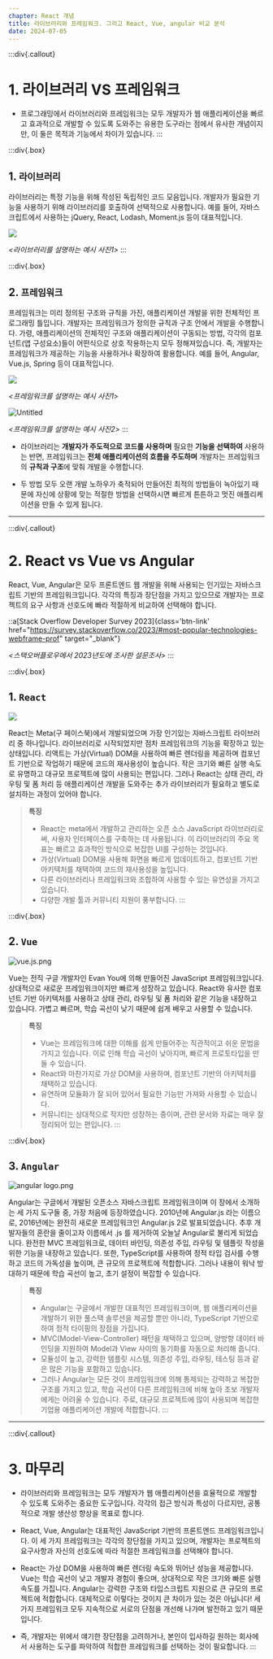 ```yaml
---
chapter: React 개념
title: 라이브러리와 프레임워크. 그리고 React, Vue, angular 비교 분석
date: 2024-07-05
---
```


:::div{.callout}
# 1. 라이브러리 VS 프레임워크

- 프로그래밍에서 라이브러리와 프레임워크는 모두 개발자가 웹 애플리케이션을 빠르고 효과적으로 개발할 수 있도록 도와주는 유용한 도구라는 점에서 유사한 개념이지만, 이 둘은 목적과 기능에서 차이가 있습니다.
:::

:::div{.box}
## 1. `라이브러리`
 라이브러리는 특정 기능을 위해 작성된 독립적인 코드 모음입니다. 개발자가 필요한 기능을 사용하기 위해 라이브러리를 호출하여 선택적으로 사용합니다. 예를 들어, 자바스크립트에서 사용하는 jQuery, React, Lodash, Moment.js 등이 대표적입니다.

![](/images/basecamp-react/chapter01-1/chapter01-1-1.png)

*<라이브러리를 설명하는 예시 사진1>*
:::

:::div{.box}
## 2. `프레임워크`
프레임워크는 미리 정의된 구조와 규칙을 가진, 애플리케이션 개발을 위한 전체적인 프로그래밍 틀입니다. 개발자는 프레임워크가 정의한 규칙과 구조 안에서 개발을 수행합니다. 가령, 애플리케이션의 전체적인 구조와 애플리케이션이 구동되는 방법, 각각의 컴포넌트(앱 구성요소)들이 어떤식으로 상호 작용하는지 모두 정해져있습니다. 즉, 개발자는 프레임워크가 제공하는 기능을 사용하거나 확장하여 활용합니다. 예를 들어, Angular, Vue.js, Spring 등이 대표적입니다.

![](/images/basecamp-react/chapter01-1/chapter01-1-2.png)

_<프레임워크를 설명하는 예시 사진1>_

![Untitled](/images/basecamp-react/chapter01-1/chapter01-1-3.png)

*<프레임워크를 설명하는 예시 사진2>*
:::

- 라이브러리는 **개발자가 주도적으로 코드를 사용하며** 필요한 **기능을 선택하여** 사용하는 반면, 프레임워크는 **전체 애플리케이션의 흐름을 주도하며** 개발자는 프레임워크의 **규칙과 구조**에 맞춰 개발을 수행합니다.

- 두 방법 모두 오랜 개발 노하우가 축적되어 만들어진 최적의 방법들이 녹아있기 때문에 자신에 상황에 맞는 적절한 방법을 선택하시면 빠르게 튼튼하고 멋진 애플리케이션을 만들 수 있게 됩니다.

---

:::div{.callout}
# 2. React vs Vue vs Angular

React, Vue, Angular은 모두 프론트엔드 웹 개발을 위해 사용되는 인기있는 자바스크립트 기반의 프레임워크입니다. 각각의 특징과 장단점을 가지고 있으므로 개발자는 프로젝트의 요구 사항과 선호도에 빠라 적절하게 비교하여 선택해야 합니다.

::a[Stack Overflow Developer Survey 2023]{class='btn-link' href="https://survey.stackoverflow.co/2023/#most-popular-technologies-webframe-prof" target="_blank"}

*<스택오버플로우에서 2023년도에 조사한 설문조사>*
:::

:::div{.box}
## 1. `React`

![](/images/basecamp-react/chapter01-1/chapter01-1-4.png)

React는 Meta(구 페이스북)에서 개발되었으며 가장 인기있는 자바스크립트 라이브러리 중 하나입니다. 라이브러리로 시작되었지만 점차 프레임워크의 기능을 확장하고 있는 상태입니다. 리액트는 가상(Virtual) DOM을 사용하여 빠른 렌더링을 제공하며 컴포넌트 기반으로 작업하기 때문에 코드의 재사용성이 높습니다. 작은 크기와 빠른 실행 속도로 유명하고 대규모 프로젝트에 많이 사용되는 편입니다. 그러나 React는 상태 관리, 라우팅 및 폼 처리 등 애플리케이션 개발을 도와주는 추가 라이브러리가 필요하고 별도로 설치하는 과정이 있어야 합니다.

> **특징**
> - React는 meta에서 개발하고 관리하는 오픈 소스 JavaScript 라이브러리로써, 사용자 인터페이스를 구축하는 데 사용됩니다. 이 라이브러리의 주요 목표는 빠르고 효과적인 방식으로 복잡한 UI를 구성하는 것입니다.
> - 가상(Virtual) DOM을 사용해 화면을 빠르게 업데이트하고, 컴포넌트 기반 아키텍처를 채택하여 코드의 재사용성을 높입니다.
> - 다른 라이브러리나 프레임워크와 조합하여 사용할 수 있는 유연성을 가지고 있습니다.
> - 다양한 개발 툴과 커뮤니티 지원이 풍부합니다.
:::

:::div{.box}
## 2. `Vue`

![vue.js.png](/images/basecamp-react/chapter01-1/chapter01-1-5.png)

Vue는 전직 구글 개발자인 Evan You에 의해 만들어진 JavaScript 프레임워크입니다. 상대적으로 새로운 프레임워크이지만 빠르게 성장하고 있습니다. React와 유사한 컴포넌트 기반 아키텍처를 사용하고 상태 관리, 라우팅 및 폼 처리와 같은 기능을 내장하고 있습니다. 가볍고 빠르며, 학습 곡선이 낮기 때문에 쉽게 배우고 사용할 수 있습니다.

> **특징**
> - Vue는 프레임워크에 대한 이해를 쉽게 만들어주는 직관적이고 쉬운 문법을 가지고 있습니다. 이로 인해 학습 곡선이 낮아지며, 빠르게 프로토타입을 만들 수 있습니다.
> - React와 마찬가지로 가상 DOM을 사용하며, 컴포넌트 기반의 아키텍처를 채택하고 있습니다.
> - 유연하며 모듈화가 잘 되어 있어서 필요한 기능만 가져와 사용할 수 있습니다.
> - 커뮤니티는 상대적으로 작지만 성장하는 중이며, 관련 문서와 자료는 매우 잘 정리되어 있는 편입니다.
:::

:::div{.box}
## 3. `Angular`

![angular logo.png](/images/basecamp-react/chapter01-1/chapter01-1-6.png)

Angular는 구글에서 개발된 오픈소스 자바스크립트 프레임워크이며 이 장에서 소개하는 세 가지 도구들 중, 가장 처음에 등장하였습니다. 2010년에 Angular.js 라는 이름으로, 2016년에는 완전히 새로운 프레임워크인 Angular.js 2로 발표되었습니다. 추후 개발자들의 혼란을 줄이고자 이름에서 .js 를 제거하여 오늘날 Angular로 불리게 되었습니다. 완전한 MVC 프레임워크로, 데이터 바인딩, 의존성 주입, 라우팅 및 템플릿 작성을 위한 기능을 내장하고 있습니다. 또한, TypeScript를 사용하여 정적 타입 검사를 수행하고 코드의 가독성을 높이며, 큰 규모의 프로젝트에 적합합니다. 그러나 내용이 워낙 방대하기 때문에 학습 곡선이 높고, 초기 설정이 복잡할 수 있습니다.

> **특징**
> - Angular는 구글에서 개발한 대표적인 프레임워크이며, 웹 애플리케이션을 개발하기 위한 풀스택 솔루션을 제공할 뿐만 아니라, TypeScript 기반으로 하여 정적 타이핑의 장점을 가집니다.
> - MVC(Model-View-Controller) 패턴을 채택하고 있으며, 양방향 데이터 바인딩을 지원하여 Model과 View 사이의 동기화를 자동으로 처리해 줍니다.
> - 모듈성이 높고, 강력한 템플릿 시스템, 의존성 주입, 라우팅, 테스팅 등과 같은 많은 기능을 포함하고 있습니다.
> - 그러나 Angular는 모든 것이 프레임워크에 의해 통제되는 강력하고 복잡한 구조를 가지고 있고, 학습 곡선이 다른 프레임워크에 비해 높아 초보 개발자에게는 어려울 수 있습니다. 주로, 대규모 프로젝트에 많이 사용되며 복잡한 기업용 애플리케이션 개발에 적합합니다.
:::

---

:::div{.callout}
# 3. 마무리

- 라이브러리와 프레임워크는 모두 개발자가 웹 애플리케이션을 효율적으로 개발할 수 있도록 도와주는 중요한 도구입니다. 각각의 접근 방식과 특성이 다르지만, 공통적으로 개발 생산성 향상을 목표로 합니다.

- React, Vue, Angular는 대표적인 JavaScript 기반의 프론트엔드 프레임워크입니다. 이 세 가지 프레임워크는 각각의 장단점을 가지고 있으며, 개발자는 프로젝트의 요구사항과 자신의 선호도에 따라 적절한 프레임워크를 선택해야 합니다.

- React는 가상 DOM을 사용하여 빠른 렌더링 속도와 뛰어난 성능을 제공합니다. Vue는 학습 곡선이 낮고 개발자 경험이 좋으며, 상대적으로 작은 크기와 빠른 실행 속도를 가집니다. Angular는 강력한 구조와 타입스크립트 지원으로 큰 규모의 프로젝트에 적합합니다. 대체적으로 이렇다는 것이지 큰 차이가 있는 것은 아닙니다! 세 가지 프레임워크 모두 지속적으로 서로의 단점을 개선해 나가며 발전하고 있기 때문입니다.

- 즉, 개발자는 위에서 얘기한 장단점을 고려하거나, 본인이 입사하길 원하는 회사에서 사용하는 도구를 파악하여 적합한 프레임워크를 선택하는 것이 필요합니다.
:::
